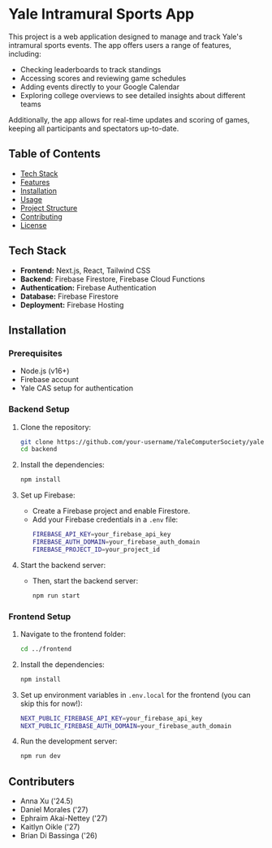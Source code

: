 # Yale Intramural Sports App

This project is a web application designed to manage and track Yale's intramural sports events. The app offers users a range of features, including:

- Checking leaderboards to track standings
- Accessing scores and reviewing game schedules
- Adding events directly to your Google Calendar
- Exploring college overviews to see detailed insights about different teams

Additionally, the app allows for real-time updates and scoring of games, keeping all participants and spectators up-to-date.



## Table of Contents

- [Tech Stack](#tech-stack)
- [Features](#features)
- [Installation](#installation)
- [Usage](#usage)
- [Project Structure](#project-structure)
- [Contributing](#contributing)
- [License](#license)

## Tech Stack

- **Frontend:** Next.js, React, Tailwind CSS
- **Backend:** Firebase Firestore, Firebase Cloud Functions
- **Authentication:** Firebase Authentication
- **Database:** Firebase Firestore
- **Deployment:** Firebase Hosting

## Installation

### Prerequisites

- Node.js (v16+)
- Firebase account
- Yale CAS setup for authentication

### Backend Setup

1. Clone the repository:

   ```bash
   git clone https://github.com/your-username/YaleComputerSociety/yaleims.git
   cd backend
   ```

2. Install the dependencies:

   ```bash
   npm install
   ```

3. Set up Firebase:

   - Create a Firebase project and enable Firestore.
   - Add your Firebase credentials in a `.env` file:
     ```bash
     FIREBASE_API_KEY=your_firebase_api_key
     FIREBASE_AUTH_DOMAIN=your_firebase_auth_domain
     FIREBASE_PROJECT_ID=your_project_id
     ```

4. Start the backend server:

   - Then, start the backend server:
     ```bash
     npm run start
     ```

### Frontend Setup

1. Navigate to the frontend folder:

   ```bash
   cd ../frontend
   ```

2. Install the dependencies:

   ```bash
   npm install
   ```

3. Set up environment variables in `.env.local` for the frontend (you can skip this for now!):

   ```bash
   NEXT_PUBLIC_FIREBASE_API_KEY=your_firebase_api_key
   NEXT_PUBLIC_FIREBASE_AUTH_DOMAIN=your_firebase_auth_domain
   ```

4. Run the development server:
   ```bash
   npm run dev
   ```

## Contributers

- Anna Xu ('24.5)
- Daniel Morales ('27)
- Ephraim Akai-Nettey ('27)
- Kaitlyn Oikle ('27)
- Brian Di Bassinga ('26)
